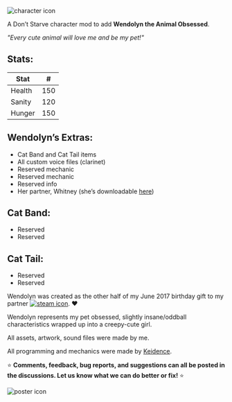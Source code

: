 ![character icon](https://i.imgur.com/in8uNls.png "Whitney & Wendolyn :D")

A Don’t Starve character mod to add **Wendolyn the Animal Obsessed**.

_"Every cute animal will love me and be my pet!"_

## Stats:
|  Stat  |  #  |
|--------|-----|
| Health | 150 |
| Sanity | 120 |
| Hunger | 150 |

## Wendolyn’s Extras:

* Cat Band and Cat Tail items
* All custom voice files (clarinet) 
* Reserved mechanic
* Reserved mechanic
* Reserved info
* Her partner, Whitney (she’s downloadable [here][])

## Cat Band:
* Reserved
* Reserved

## Cat Tail:
* Reserved
* Reserved

Wendolyn was created as the other half of my June 2017 birthday gift to my partner [![steam icon](http://cdn.edgecast.steamstatic.com/steamcommunity/public/images/avatars/90/90c691376873c50ce628a43a2eec2a5331d41110_medium.jpg "Keidence")][Keidence]. :heart:

Wendolyn represents my pet obsessed, slightly insane/oddball characteristics wrapped up into a creepy-cute girl.

All assets, artwork, sound files were made by me.

All programming and mechanics were made by [Keidence][].

:star: **Comments, feedback, bug reports, and suggestions can all be posted in the discussions. Let us know what we can do better or fix!** :star:

![poster icon](https://i.imgur.com/ffKJzuy.png "Character poster revealed!")

[Keidence]: http://steamcommunity.com/profiles/76561198010524937
[here]: http://steamcommunity.com/profiles/76561198010524937

